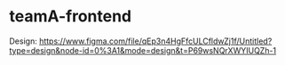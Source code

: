 # teamA-frontend

Design: https://www.figma.com/file/qEp3n4HgFfcULCfldwZj1f/Untitled?type=design&node-id=0%3A1&mode=design&t=P69wsNQrXWYIUQZh-1

